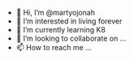 - 👋 Hi, I’m @martyojonah
- 👀 I’m interested in living forever
- 🌱 I’m currently learning K8
- 💞️ I’m looking to collaborate on ...
- 📫 How to reach me ...

<!---
martyojonah/martyojonah is a ✨ special ✨ repository because its `README.md` (this file) appears on your GitHub profile.
You can click the Preview link to take a look at your changes.
--->
